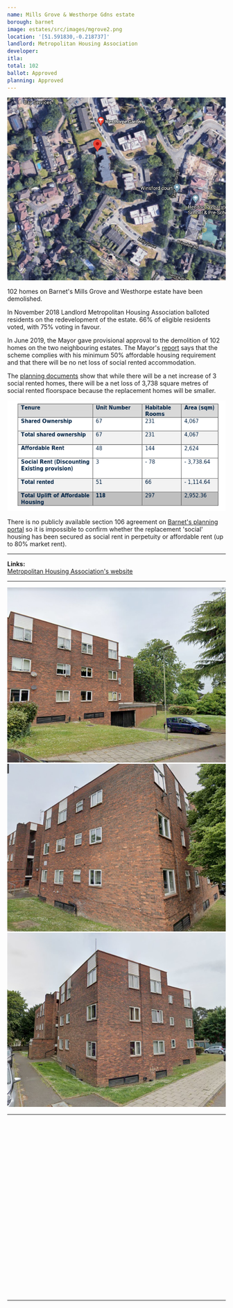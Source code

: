 ```yaml
---
name: Mills Grove & Westhorpe Gdns estate
borough: barnet
image: estates/src/images/mgrove2.png
location: '[51.591830,-0.218737]'
landlord: Metropolitan Housing Association
developer:
itla:
total: 102
ballot: Approved
planning: Approved
---
```

![Mills grove estate](../estates/src/images/mgrove2.png)

102 homes on Barnet's Mills Grove and Westhorpe estate have been demolished.

In November 2018 Landlord Metropolitan Housing Association balloted residents on the redevelopment of the estate. 66% of eligible residents voted, with 75% voting in favour.

In June 2019, the Mayor gave provisional approval to the demolition of 102 homes on the two neighbouring estates. The Mayor's [report](https://www.london.gov.uk/sites/default/files/PAWS/media_id_464602/westthrope_gardens_and_mill_grove_estate_report.pdf) says that the scheme complies with his minimum 50% affordable housing requirement and that there will be no net loss of social rented accommodation.

The [planning documents](https://publicaccess.barnet.gov.uk/online-applications/files/DB1BCDA5BA11ED66C650A0ECAAA014EE/pdf/18_7495_FUL-AFFORDABLE_HOUSING_STATEMENT_FV-4303171.pdf) show that while there will be a net increase of 3 social rented homes, there will be a net loss of 3,738 square metres of social rented floorspace because the replacement homes will be smaller.

![Mills grove estate](../estates/src/images/mgroveah.png)

There is no publicly available section 106 agreement on [Barnet's planning portal](https://publicaccess.barnet.gov.uk/online-applications/applicationDetails.do?activeTab=documents&keyVal=PJZA9IJI09W00) so it is impossible to confirm whether the replacement 'social' housing has been secured as social rent in perpetuity or affordable rent (up to 80% market rent).

---

__Links:__  
[Metropolitan Housing Association's website](https://www.metropolitan.org.uk/for-customers/westhorpe-gardens-mills-grove/)

---

  ![Mills Grove estate](../estates/src/images/mgrove3.png)
  ![Mills Grove estate](../estates/src/images/mgrove4.png)
  ![Mills Grove estate](../estates/src/images/mgrove5.png)

---

<!------------THE CODE BELOW RENDERS THE MAP - DO NOT EDIT! ---------------------------->

<div id="map" style="width: 100%; height: 400px;"></div>

<script>
  var map = L.map('map').setView({{ location }}, 13);
  L.tileLayer('https://tile.openstreetmap.org/{z}/{x}/{y}.png', {
  maxZoom: 19,
attribution: '&copy; <a href="http://www.openstreetmap.org/copyright">OpenStreetMap</a>'
}).addTo(map);
var circle = L.circle({{ location }}, {
    color: 'red',
    fillColor: '#f03',
    fillOpacity: 0.5,
    radius: 500
}).addTo(map);
</script>

---